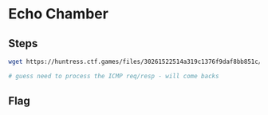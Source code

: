 # Echo Chamber

## Steps

```bash
wget https://huntress.ctf.games/files/30261522514a319c1376f9daf8bb851c/echo_chamber.pcap

# guess need to process the ICMP req/resp - will come backs
```

## Flag

```

```
